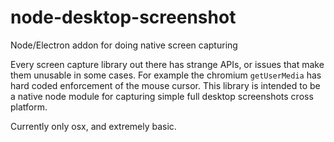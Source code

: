 # node-desktop-screenshot
Node/Electron addon for doing native screen capturing

Every screen capture library out there has strange APIs, or issues that make them unusable in some cases. For example the chromium `getUserMedia` has hard coded enforcement of the mouse cursor. This library is intended to be a native node module for capturing simple full desktop screenshots cross platform.

Currently only osx, and extremely basic.
